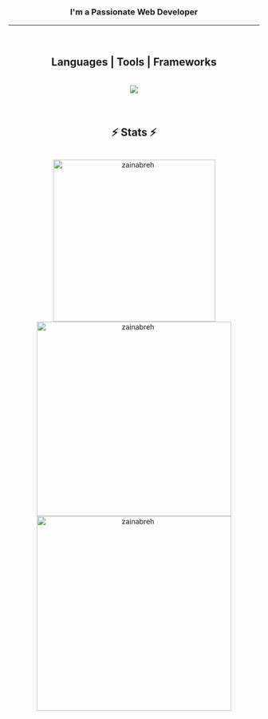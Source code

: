 <h3 align="center">I'm a Passionate Web Developer</h3>
    <hr /><br/>
    <h2 align="center">Languages | Tools | Frameworks</h2>
    <br/>
    <div align="center">
        <img src="https://skillicons.dev/icons?i=html,css,bootstrap,materialui,javascript,react,nodejs,expressjs,mongodb,c,cpp,python,vscode,git,github" /><br />
    </div>

 <br />
<br/>

<h2 align="center">⚡ Stats ⚡</h2>
    <br>

<div align=center>
  <img width=325 align="center" src="https://github-readme-stats.vercel.app/api/top-langs?username=khokharhuzaifa&show_icons=true&locale=en&layout=compact&langs_count=8&theme=dark&border_radius=10&size_weight=0.5&count_weight=0.5&exclude_repo=github-readme-stats" alt="zainabreh" />

<img width=390 align="center" src="https://github-readme-stats.vercel.app/api?username=khokharhuzaifa&show_icons=true&locale=en&count_private=true&theme=dark&rank_icon=github&border_radius=10" alt="zainabreh" />

<img width=390 align="center" src="https://github-readme-streak-stats.herokuapp.com/?user=khokharhuzaifa&count_private=true&theme=dark&border_radius=10&" alt="zainabreh" />
</div>

